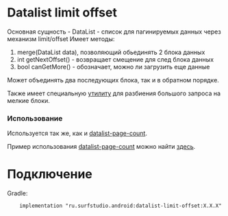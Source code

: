 # Datalist limit offset
Основная сущность - DataList - список для пагинируемых данных через механизм limit/offset
Имеет методы:
 1. merge(DataList data), позволяющий обьединять 2 блока данных
 2. int getNextOffset() - возвращает смещение для след блока данных
 3. bool canGetMore() - обозначает, можно ли загрузить еще данные

Может объединять два последующих блока, так и в обратном порядке.

Также имеет специальную [утилиту][util] для разбиения большого запроса на мелкие блоки.
### Использование
Используется так же, как и [datalist-page-count](../datalist-page-count/README.md).

Пример использования [datalist-page-count](../datalist-page-count)
можно найти [здесь](../network-sample).

# Подключение
Gradle:
```
    implementation "ru.surfstudio.android:datalist-limit-offset:X.X.X"
```

[util]: src/main/java/ru/surfstudio/android/datalistlimitoffset/util/PaginationableUtil.java